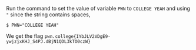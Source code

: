Run the command to set the value of variable `PWN` to `COLLEGE YEAH` and using `"` since the string contains spaces,
```
$ PWN="COLLEGE YEAH"
```

We get the flag `pwn.college{IYbJLV2VDgE9-ywjzjxKHJ_S4PJ.dBjN1QDL3kTO0czW}`